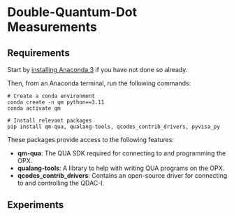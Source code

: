 # Double-Quantum-Dot Measurements
## Requirements
Start by [installing Anaconda 3](https://www.anaconda.com/download) if you have not done so already.

Then, from an Anaconda terminal, run the following commands:
```shell
# Create a conda environment
conda create -n qm python==3.11
conda activate qm

# Install relevant packages
pip install qm-qua, qualang-tools, qcodes_contrib_drivers, pyvisa_py
```
These packages provide access to the following features:
 - **qm-qua**: The QUA SDK required for connecting to and programming the OPX.
 - **qualang-tools**: A library to help with writing QUA programs on the OPX.
 - **qcodes_contrib_drivers**: Contains an open-source driver for connecting to and controlling the QDAC-I.

## Experiments
